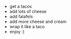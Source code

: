 - get a tacos
- add lots of cheese
- add falafels
- add more cheese and cream
- wrap it like a taco
- enjoy :)

